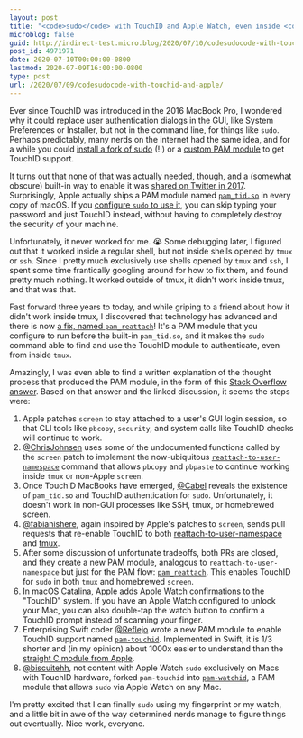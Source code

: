 ```yaml
---
layout: post
title: "<code>sudo</code> with TouchID and Apple Watch, even inside <code>tmux</code>"
microblog: false
guid: http://indirect-test.micro.blog/2020/07/10/codesudocode-with-touchid-and-apple/
post_id: 4971971
date: 2020-07-10T00:00:00-0800
lastmod: 2020-07-09T16:00:00-0800
type: post
url: /2020/07/09/codesudocode-with-touchid-and-apple/
---
```


Ever since TouchID was introduced in the 2016 MacBook Pro, I wondered why it could replace user authentication dialogs in the GUI, like System Preferences or Installer, but not in the command line, for things like `sudo`. Perhaps predictably, many nerds on the internet had the same idea, and for a while you could [install a fork of sudo](https://github.com/mattrajca/sudo-touchid) (!!) or a [custom PAM module](https://github.com/hamzasood/pam_touchid) to get TouchID support.

It turns out that none of that was actually needed, though, and a (somewhat obscure) built-in way to enable it was [shared on Twitter in 2017](https://twitter.com/cabel/status/931292107372838912). Surprisingly, Apple actually ships a PAM module named [`pam_tid.so`](https://opensource.apple.com/source/pam_modules/pam_modules-173.1.1/modules/pam_tid/pam_tid.c.auto.html) in every copy of macOS. If you [configure `sudo` to use it](https://apple.stackexchange.com/a/306324), you can skip typing your password and just TouchID instead, without having to completely destroy the security of your machine.

Unfortunately, it never worked for me. 😭 Some debugging later, I figured out that it worked inside a regular shell, but not inside shells opened by `tmux` or `ssh`. Since I pretty much exclusively use shells opened by `tmux` and `ssh`, I spent some time frantically googling around for how to fix them, and found pretty much nothing. It worked outside of tmux, it didn't work inside tmux, and that was that.

Fast forward three years to today, and while griping to a friend about how it didn't work inside tmux, I discovered that technology has advanced and there is now [a fix, named `pam_reattach`](https://github.com/fabianishere/pam_reattach)! It's a PAM module that you configure to run before the built-in `pam_tid.so`, and it makes the `sudo` command able to find and use the TouchID module to authenticate, even from inside `tmux`.

Amazingly, I was even able to find a written explanation of the thought process that produced the PAM module, in the form of this [Stack Overflow answer](https://superuser.com/a/1348180). Based on that answer and the linked discussion, it seems the steps were:

1. Apple patches `screen` to stay attached to a user's GUI login session, so that CLI tools like `pbcopy`, `security`, and system calls like TouchID checks will continue to work.
1. [@ChrisJohnsen](https://github.com/ChrisJohnsen) uses some of the undocumented functions called by the `screen` patch to implement the now-ubiquitous [`reattach-to-user-namespace`](https://github.com/ChrisJohnsen/tmux-MacOSX-pasteboard/) command that allows `pbcopy` and `pbpaste` to continue working inside `tmux` or non-Apple `screen`.
1. Once TouchID MacBooks have emerged, [@Cabel](https://twitter.com/cabel/) reveals the existence of `pam_tid.so` and TouchID authentication for `sudo`. Unfortunately, it doesn't work in non-GUI processes like SSH, tmux, or homebrewed screen.
1. [@fabianishere](https://github.com/fabianishere), again inspired by Apple's patches to `screen`, sends pull requests that re-enable TouchID to both [reattach-to-user-namespace](https://github.com/ChrisJohnsen/tmux-MacOSX-pasteboard/pull/70) and [tmux](https://github.com/tmux/tmux/pull/1434).
1. After some discussion of unfortunate tradeoffs, both PRs are closed, and they create a new PAM module, analogous to `reattach-to-user-namespace` but just for the PAM flow: [`pam_reattach`](https://github.com/fabianishere/pam_reattach). This enables TouchID for `sudo` in both `tmux` and homebrewed `screen`.
1. In macOS Catalina, Apple adds Apple Watch confirmations to the "TouchID" system. If you have an Apple Watch configured to unlock your Mac, you can also double-tap the watch button to confirm a TouchID prompt instead of scanning your finger.
1. Enterprising Swift coder [@Reflejo](https://github.com/Reflejo) wrote a new PAM module to enable TouchID support named [`pam-touchid`](https://github.com/Reflejo/pam-touchID). Implemented in Swift, it is 1/3 shorter and (in my opinion) about 1000x easier to understand than the [straight C module from Apple](https://opensource.apple.com/source/pam_modules/pam_modules-173.1.1/modules/pam_tid/pam_tid.c.auto.html).
1. [@biscuitehh](https://github.com/biscuitehh/), not content with Apple Watch `sudo` exclusively on Macs with TouchID hardware, forked `pam-touchid` into [`pam-watchid`](https://github.com/biscuitehh/pam-watchid), a PAM module that allows `sudo` via Apple Watch on any Mac.

I'm pretty excited that I can finally `sudo` using my fingerprint or my watch, and a little bit in awe of the way determined nerds manage to figure things out eventually. Nice work, everyone.
